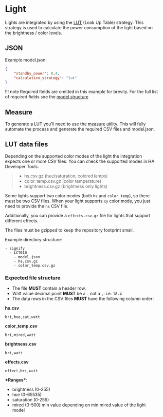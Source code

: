 # Light

Lights are integrated by using the [LUT](../../strategies/lut.md) (Look Up Table) strategy.
This strategy is used to calculate the power consumption of the light based on the brightness / color levels.

## JSON

Example model.json:

```json
{
    "standby_power": 0.4,
    "calculation_strategy": "lut"
}
```

!!! note
    Required fields are omitted in this example for brevity. For the full list of required fields see the [model structure](../structure.md)

## Measure

To generate a LUT you'll need to use the [measure utility](../../contributing/measure.md).
This will fully automate the process and generate the required CSV files and model.json.

## LUT data files

Depending on the supported color modes of the light the integration expects one or more CSV files.
You can check the supported modes in HA Developer Tools.

> - hs.csv.gz (hue/saturation, colored lamps)
> - color_temp.csv.gz (color temperature)
> - brightness.csv.gz (brightness only lights)

Some lights support two color modes (both `hs` and `color_temp`), so there must be two CSV files.
When your light supports `xy` color mode, you just need to provide the `hs` CSV file.

Additionally, you can provide a `effects.csv.gz` file for lights that support different effects.

The files must be gzipped to keep the repository footprint small.

Example directory structure:

```
- signify
  - LCT010
    - model.json
    - hs.csv.gz
    - color_temp.csv.gz
```

### Expected file structure

- The file **MUST** contain a header row.
- Watt value decimal point **MUST** be a `.` not a `,`. i.e. `18.4`
- The data rows in the CSV files **MUST** have the following column order:

**hs.csv**

```text
bri,hue,sat,watt
```

**color_temp.csv**

```text
bri,mired,watt
```

**brightness.csv**

```text
bri,watt
```

**effects.csv**

```text
effect,bri,watt
```

**\*Ranges\***:

- brightness (0-255)
- hue (0-65535)
- saturation (0-255)
- mired (0-500)  min value depending on min mired value of the light model
